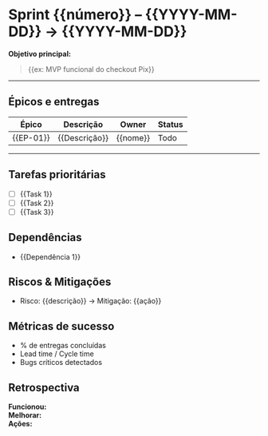 # Sprint {{número}} – {{YYYY-MM-DD}} → {{YYYY-MM-DD}}

**Objetivo principal:**  
> {{ex: MVP funcional do checkout Pix}}

---

## Épicos e entregas
| Épico | Descrição | Owner | Status |
|------|-----------|-------|--------|
| {{EP-01}} | {{Descrição}} | {{nome}} | Todo |

---

## Tarefas prioritárias
- [ ] {{Task 1}}
- [ ] {{Task 2}}
- [ ] {{Task 3}}

## Dependências
- {{Dependência 1}}

## Riscos & Mitigações
- Risco: {{descrição}} → Mitigação: {{ação}}

## Métricas de sucesso
- % de entregas concluídas
- Lead time / Cycle time
- Bugs críticos detectados

## Retrospectiva
**Funcionou:**  
**Melhorar:**  
**Ações:**  
